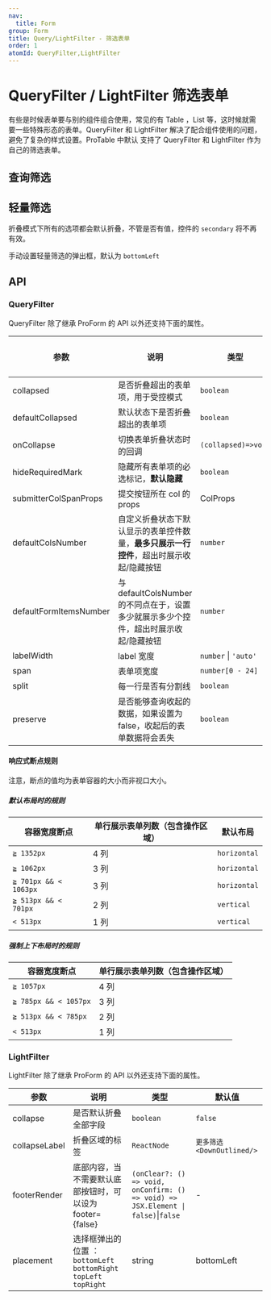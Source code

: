 ```yaml
---
nav:
  title: Form
group: Form
title: Query/LightFilter - 筛选表单
order: 1
atomId: QueryFilter,LightFilter
---
```


# QueryFilter / LightFilter 筛选表单

有些是时候表单要与别的组件组合使用，常见的有 Table ，List 等，这时候就需要一些特殊形态的表单。QueryFilter 和 LightFilter 解决了配合组件使用的问题，避免了复杂的样式设置。ProTable 中默认 支持了 QueryFilter 和 LightFilter 作为自己的筛选表单。

## 查询筛选

<code src="../../../demos/form/QueryFilter/query-filter.tsx" title="基本使用"></code>

<code src="../../../demos/form/QueryFilter/query-filter-test.tsx" title="基本使用" debug></code>

<code src="../../../demos/form/QueryFilter/query-filter-collapsed.tsx" title="查询筛选-默认收起"></code>

<code src="../../../demos/form/QueryFilter/query-filter-vertical.tsx" title="查询筛选-垂直布局"></code>

<code src="../../../demos/form/QueryFilter/search-filter.tsx" background="var(--main-bg-color)" title="查询筛选-搜索"></code>

<code src="../../../demos/form/QueryFilter/query-filter-defaultFormItemsNumber.tsx" background="var(--main-bg-color)" title="查询筛选-自定义渲染的控件数量"></code>

## 轻量筛选

<code src="../../../demos/form/QueryFilter/light-filter.tsx" title="基本使用"></code>

<code src="../../../demos/form/QueryFilter/light-filter-footer.tsx" title="轻量筛选-自定义footer"></code>

<code src="../../../demos/form/QueryFilter/light-filter-bordered.tsx" title="轻量筛选-边框模式"></code>

折叠模式下所有的选项都会默认折叠，不管是否有值，控件的 `secondary` 将不再有效。

<code src="../../../demos/form/QueryFilter/light-filter-collapse.tsx" title="轻量筛选-折叠模式"></code>

手动设置轻量筛选的弹出框，默认为 `bottomLeft`

<code src="../../../demos/form/QueryFilter/light-filter-placement.tsx" title="轻量筛选-弹出框对齐方式"></code>

## API

### QueryFilter

QueryFilter 除了继承 ProForm 的 API 以外还支持下面的属性。

| 参数                   | 说明                                                                                    | 类型                 | 默认值 |
| ---------------------- | --------------------------------------------------------------------------------------- | -------------------- | ------ |
| collapsed              | 是否折叠超出的表单项，用于受控模式                                                      | `boolean`            | -      |
| defaultCollapsed       | 默认状态下是否折叠超出的表单项                                                          | `boolean`            | true   |
| onCollapse             | 切换表单折叠状态时的回调                                                                | `(collapsed)=>void`  | -      |
| hideRequiredMark       | 隐藏所有表单项的必选标记，**默认隐藏**                                                  | `boolean`            | true   |
| submitterColSpanProps  | 提交按钮所在 col 的 props                                                               | ColProps             | -      |
| defaultColsNumber      | 自定义折叠状态下默认显示的表单控件数量，**最多只展示一行控件**，超出时展示收起/隐藏按钮 | `number`             | -      |
| defaultFormItemsNumber | 与 defaultColsNumber 的不同点在于，设置多少就展示多少个控件，超出时展示收起/隐藏按钮    | `number`             | -      |
| labelWidth             | label 宽度                                                                              | `number` \| `'auto'` | `80`   |
| span                   | 表单项宽度                                                                              | `number[0 - 24]`     | -      |
| split                  | 每一行是否有分割线                                                                      | `boolean`            | -      |
| preserve               | 是否能够查询收起的数据，如果设置为 false，收起后的表单数据将会丢失                      | `boolean`            | true   |

#### 响应式断点规则

注意，断点的值均为表单容器的大小而非视口大小。

##### 默认布局时的规则

| 容器宽度断点          | 单行展示表单列数（包含操作区域） | 默认布局     |
| --------------------- | -------------------------------- | ------------ |
| `≧ 1352px`            | 4 列                             | `horizontal` |
| `≧ 1062px`            | 3 列                             | `horizontal` |
| `≧ 701px && < 1063px` | 3 列                             | `horizontal` |
| `≧ 513px && < 701px`  | 2 列                             | `vertical`   |
| `< 513px`             | 1 列                             | `vertical`   |

##### 强制上下布局时的规则

| 容器宽度断点          | 单行展示表单列数（包含操作区域） |
| --------------------- | -------------------------------- |
| `≧ 1057px`            | 4 列                             |
| `≧ 785px && < 1057px` | 3 列                             |
| `≧ 513px && < 785px`  | 2 列                             |
| `< 513px`             | 1 列                             |

### LightFilter

LightFilter 除了继承 ProForm 的 API 以外还支持下面的属性。

| 参数          | 说明                                                               | 类型                                                                              | 默认值                     |
| ------------- | ------------------------------------------------------------------ | --------------------------------------------------------------------------------- | -------------------------- |
| collapse      | 是否默认折叠全部字段                                               | `boolean`                                                                         | `false`                    |
| collapseLabel | 折叠区域的标签                                                     | `ReactNode`                                                                       | `更多筛选 <DownOutlined/>` |
| footerRender  | 底部内容，当不需要默认底部按钮时，可以设为 footer={false}          | `(onClear?: () => void, onConfirm: () => void) => JSX.Element \| false)`\|`false` | -                          |
| placement     | 选择框弹出的位置 ：`bottomLeft` `bottomRight` `topLeft` `topRight` | string                                                                            | bottomLeft                 |
